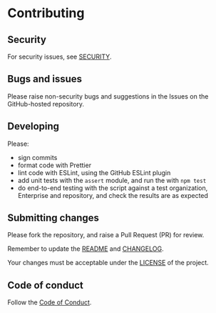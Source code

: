 # Contributing

## Security

For security issues, see [SECURITY](SECURITY.md).

## Bugs and issues

Please raise non-security bugs and suggestions in the Issues on the GitHub-hosted repository.

## Developing

Please:

* sign commits
* format code with Prettier
* lint code with ESLint, using the GitHub ESLint plugin
* add unit tests with the `assert` module, and run the with `npm test`
* do end-to-end testing with the script against a test organization, Enterprise and repository, and check the results are as expected

## Submitting changes

Please fork the repository, and raise a Pull Request (PR) for review.

Remember to update the [README](README.md) and [CHANGELOG](CHANGELOG.md).

Your changes must be acceptable under the [LICENSE](LICENSE.md) of the project.

## Code of conduct

Follow the [Code of Conduct](CODE_OF_CONDUCT.md).

